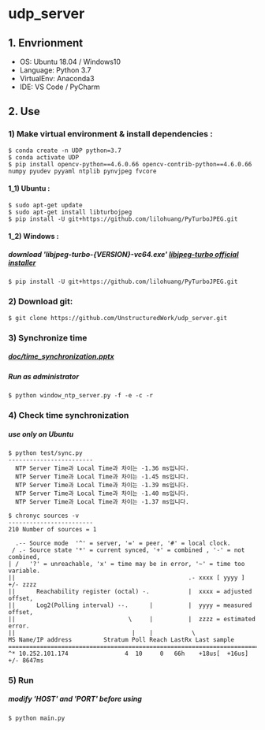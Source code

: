 # udp_server
## 1. Envrionment
  - OS: Ubuntu 18.04 / Windows10 
  - Language: Python 3.7
  - VirtualEnv: Anaconda3
  - IDE: VS Code / PyCharm

## 2. Use

  ### 1) Make virtual environment & install dependencies :

    $ conda create -n UDP python=3.7
    $ conda activate UDP
    $ pip install opencv-python==4.6.0.66 opencv-contrib-python==4.6.0.66 numpy pyudev pyyaml ntplib pynvjpeg fvcore
  
  #### 1_1) Ubuntu : 
    $ sudo apt-get update
    $ sudo apt-get install libturbojpeg
    $ pip install -U git+https://github.com/lilohuang/PyTurboJPEG.git

  #### 1_2) Windows :
  ##### download 'libjpeg-turbo-{VERSION}-vc64.exe' [libjpeg-turbo official installer](https://sourceforge.net/projects/libjpeg-turbo/files/)    
    $ pip install -U git+https://github.com/lilohuang/PyTurboJPEG.git 
  
  ### 2) Download git:
    $ git clone https://github.com/UnstructuredWork/udp_server.git

  ### 3) Synchronize time
  ##### [doc/time_synchronization.pptx](doc/time_synchronization.pptx)
  ##### Run as administrator
    $ python window_ntp_server.py -f -e -c -r 
    
  ### 4) Check time synchronization 
  ##### use only on Ubuntu
    $ python test/sync.py
    ------------------------
      NTP Server Time과 Local Time과 차이는 -1.36 ms입니다.
      NTP Server Time과 Local Time과 차이는 -1.45 ms입니다.
      NTP Server Time과 Local Time과 차이는 -1.39 ms입니다.
      NTP Server Time과 Local Time과 차이는 -1.40 ms입니다.
      NTP Server Time과 Local Time과 차이는 -1.37 ms입니다.
    
    $ chronyc sources -v
    ------------------------
    210 Number of sources = 1
    
      .-- Source mode  '^' = server, '=' = peer, '#' = local clock.
     / .- Source state '*' = current synced, '+' = combined , '-' = not combined,
    | /   '?' = unreachable, 'x' = time may be in error, '~' = time too variable.
    ||                                                 .- xxxx [ yyyy ] +/- zzzz
    ||      Reachability register (octal) -.           |  xxxx = adjusted offset,
    ||      Log2(Polling interval) --.      |          |  yyyy = measured offset,
    ||                                \     |          |  zzzz = estimated error.
    ||                                 |    |           \
    MS Name/IP address         Stratum Poll Reach LastRx Last sample               
    ===============================================================================
    ^* 10.252.101.174                4  10     0   66h    +18us[  +16us] +/- 8647ms
    
  ### 5) Run
  ##### modify 'HOST' and 'PORT' before using
    $ python main.py

  

